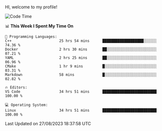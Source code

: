 HI, welcome to my profile!
<!--START_SECTION:waka-->
![Code Time](http://img.shields.io/badge/Code%20Time-1%2C283%20hrs%2028%20mins-blue)

📊 **This Week I Spent My Time On** 

```text
💬 Programming Languages: 
C++                      25 hrs 54 mins      ███████████████████░░░░░░   74.36 % 
Docker                   2 hrs 30 mins       ██░░░░░░░░░░░░░░░░░░░░░░░   07.21 % 
YAML                     2 hrs 25 mins       ██░░░░░░░░░░░░░░░░░░░░░░░   06.96 % 
CMake                    1 hr 9 mins         █░░░░░░░░░░░░░░░░░░░░░░░░   03.31 % 
Markdown                 58 mins             █░░░░░░░░░░░░░░░░░░░░░░░░   02.82 % 

🔥 Editors: 
VS Code                  34 hrs 51 mins      █████████████████████████   100.00 % 

💻 Operating System: 
Linux                    34 hrs 51 mins      █████████████████████████   100.00 % 
```


 Last Updated on 27/08/2023 18:37:58 UTC
<!--END_SECTION:waka-->
